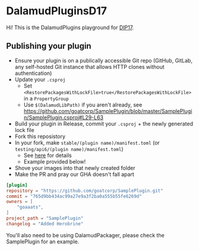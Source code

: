# DalamudPluginsD17

Hi! This is the DalamudPlugins playground for [DIP17](https://github.com/goatcorp/DIPs/blob/main/text/17-automated-build-and-submit-pipeline.md).

## Publishing your plugin

- Ensure your plugin is on a publically accessible Git repo (GitHub, GitLab, any self-hosted Git instance that allows HTTP clones without authentication)
- Update your `.csproj`
  - Set `<RestorePackagesWithLockFile>true</RestorePackagesWithLockFile>` in a `PropertyGroup`
  - Use `$(DalamudLibPath)` if you aren't already, see <https://github.com/goatcorp/SamplePlugin/blob/master/SamplePlugin/SamplePlugin.csproj#L29-L63>
- Build your plugin in Release, commit your `.csproj` + the newly generated lock file
- Fork this reposistory
- In your fork, make `stable/(plugin name)/manifest.toml` (or `testing/api6/(plugin name)/manifest.toml`)
  - See [here](https://github.com/goatcorp/DIPs/blob/main/text/17-automated-build-and-submit-pipeline.md#guide-level-explanation) for details
  - Example provided below!
- Shove your images into that newly created folder
- Make the PR and pray our GHA doesn't fall apart

```toml
[plugin]
repository = "https://github.com/goatcorp/SamplePlugin.git"
commit = "765d9bb434ac99a27e9a3f2ba0a555b55fe6269d"
owners = [
    "goaaats",
]
project_path = "SamplePlugin"
changelog = "Added Herobrine"
```

You'll also need to be using DalamudPackager, please check the SamplePlugin for an example.

